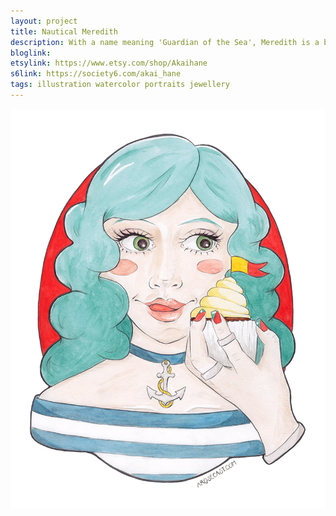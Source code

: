 ```yaml
---
layout: project
title: Nautical Meredith
description: With a name meaning 'Guardian of the Sea', Meredith is a blue haired, nautical and cupcake loving girl who likes to accessorise with anchor necklaces and striped breton tops. As well as releasing this illustration as a print, I have also turned it into a piece of wooden jewellery.
bloglink: 
etsylink: https://www.etsy.com/shop/Akaihane
s6link: https://society6.com/akai_hane
tags: illustration watercolor portraits jewellery
---
```


![A portrait illustration of Meredith, a nautical themed, blue-haired girl with a cupcake](/assets/folio/portraits/portrait-illustration-meredith.jpg "A portrait illustration of Meredith, a nautical themed, blue-haired girl with a cupcake")